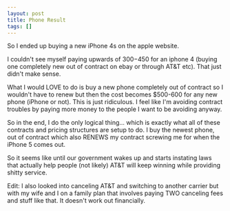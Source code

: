 ```yaml
---
layout: post
title: Phone Result
tags: []
---
```


So I ended up buying a new iPhone 4s on the apple website.

I couldn't see myself paying upwards of $300-$450 for an iphone 4 (buying one
completely new out of contract on ebay or through AT&T etc).  That just didn't
make sense.

What I would LOVE to do is buy a new phone completely out of contract so I
wouldn't have to renew but then the cost becomes $500-600 for any new phone
(iPhone or not). This is just ridiculous. I feel like I'm avoiding contract
troubles by paying more money to the people I want to be avoiding anyway.

So in the end, I do the only logical thing... which is exactly what all of these
contracts and pricing structures are setup to do. I buy the newest phone, out of
contract which also RENEWS my contract screwing me for when the iPhone 5 comes
out.

So it seems like until our government wakes up and starts instating laws that
actually help people (not likely) AT&T will keep winning while providing shitty
service.

Edit: I also looked into canceling AT&T and switching to another carrier but
with my wife and I on a family plan that involves paying TWO canceling fees and
stuff like that. It doesn't work out financially.
